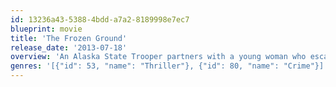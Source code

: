 ```yaml
---
id: 13236a43-5388-4bdd-a7a2-8189998e7ec7
blueprint: movie
title: 'The Frozen Ground'
release_date: '2013-07-18'
overview: 'An Alaska State Trooper partners with a young woman who escaped the clutches of serial killer Robert Hansen to bring the murderer to justice. Based on actual events.'
genres: '[{"id": 53, "name": "Thriller"}, {"id": 80, "name": "Crime"}]'
---
```

